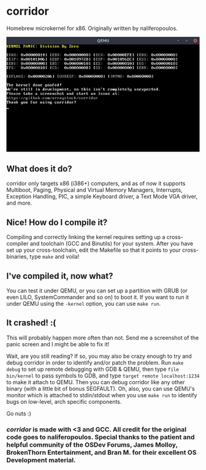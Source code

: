 # corridor
Homebrew microkernel for x86. Originally written by naliferopoulos.

![alt Kernel Panic](/kernel_panic.png)

## What does it do?
corridor only targets x86 (i386+) computers, and as of now it supports Multiboot,
Paging, Physical and Virtual Memory Managers, Interrupts, Exception Handling, PIC, a simple Keyboard driver,
a Text Mode VGA driver, and more.

## Nice! How do I compile it?
Compiling and correctly linking the kernel requires setting up a cross-compiler and toolchain (GCC and Binutils) for
your system. After you have set up your cross-toolchain, edit the Makefile so that it points to your cross-binaries,
type `make` and voila!

## I've compiled it, now what?
You can test it under QEMU, or you can set up a partition with GRUB (or even LILO, SystemCommander and so on) to boot it.
If you want to run it under QEMU using the `-kernel` option, you can use `make run`.

## It crashed! :(
This will probably happen more often than not. Send me a screenshot of the panic screen and I might be able to fix it!

Wait, are you still reading? If so, you may also be crazy enough to try and debug corridor in order to identify
and/or patch the problem. Run `make debug` to set up remote debugging with GDB & QEMU, then type `file bin/kernel`
to pass symbols to GDB, and type `target remote localhost:1234` to make it attach to QEMU. Then you can debug corridor
like any other binary (with a little bit of bonus SEGFAULT). Oh, also, you can use QEMU's monitor which is attached
to stdin/stdout when you use `make run` to identify bugs on low-level, arch specific components.

Go nuts :)

### *corridor* is made with <3 and GCC. All credit for the original code goes to naliferopoulos. Special thanks to the patient and helpful community of the OSDev Forums, James Molloy, BrokenThorn Entertainment, and Bran M. for their excellent OS Development material.
